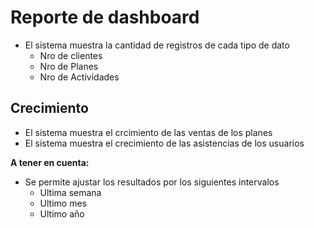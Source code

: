 # Reporte de dashboard

- El sistema muestra la cantidad de registros de cada tipo de dato
  - Nro de clientes
  - Nro de Planes
  - Nro de Actividades

## Crecimiento

- El sistema muestra el crcimiento de las ventas de los planes
- El sistema muestra el crecimiento de las asistencias de los usuarios

**A tener en cuenta:**

- Se permite ajustar los resultados por los siguientes intervalos
  - Ultima semana
  - Ultimo mes
  - Ultimo año
